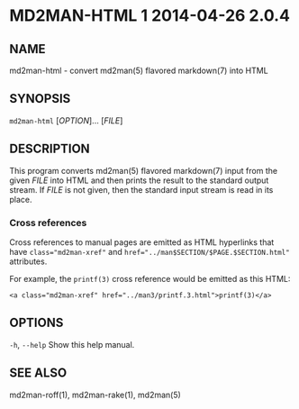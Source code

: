 # MD2MAN-HTML 1 2014-04-26 2.0.4

## NAME

md2man-html - convert md2man(5) flavored markdown(7) into HTML

## SYNOPSIS

`md2man-html` [*OPTION*]... [*FILE*]

## DESCRIPTION

This program converts md2man(5) flavored markdown(7) input from the given
*FILE* into HTML and then prints the result to the standard output stream.
If *FILE* is not given, then the standard input stream is read in its place.

### Cross references

Cross references to manual pages are emitted as HTML hyperlinks that have
`class="md2man-xref"` and `href="../man$SECTION/$PAGE.$SECTION.html"`
attributes.

For example, the `printf(3)` cross reference would be emitted as this HTML:

    <a class="md2man-xref" href="../man3/printf.3.html">printf(3)</a>

## OPTIONS

`-h`, `--help`
  Show this help manual.

## SEE ALSO

md2man-roff(1), md2man-rake(1), md2man(5)